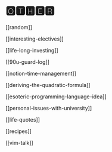 # 🅾🆃🅷🅴🆁

[[random]]

[[interesting-electives]]

[[life-long-investing]]

[[90u-guard-log]]

[[notion-time-management]]

[[deriving-the-quadratic-formula]]

[[esoteric-programming-language-idea]]

[[personal-issues-with-university]]

[[life-quotes]]

[[recipes]]

[[vim-talk]]
